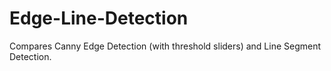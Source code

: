 # Edge-Line-Detection
Compares Canny Edge Detection (with threshold sliders) and Line Segment Detection.
